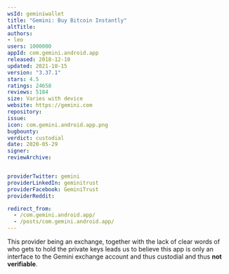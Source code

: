 ```yaml
---
wsId: geminiwallet
title: "Gemini: Buy Bitcoin Instantly"
altTitle: 
authors:
- leo
users: 1000000
appId: com.gemini.android.app
released: 2018-12-10
updated: 2021-10-15
version: "3.37.1"
stars: 4.5
ratings: 24658
reviews: 5184
size: Varies with device
website: https://gemini.com
repository: 
issue: 
icon: com.gemini.android.app.png
bugbounty: 
verdict: custodial
date: 2020-05-29
signer: 
reviewArchive:


providerTwitter: gemini
providerLinkedIn: geminitrust
providerFacebook: GeminiTrust
providerReddit: 

redirect_from:
  - /com.gemini.android.app/
  - /posts/com.gemini.android.app/
---
```



This provider being an exchange, together with the lack of clear words of who
gets to hold the private keys leads us to believe this app is only an interface
to the Gemini exchange account and thus custodial and thus **not verifiable**.
